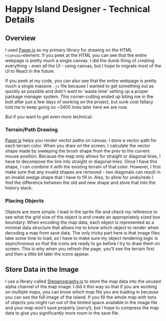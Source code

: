 # Happy Island Designer - Technical Details

## Overview

I used [Paper.js](http://paperjs.org/) as my primary library for drawing on the HTML `<canvas>`element. If you peek at the HTML you can see that the entire webpage is pretty much a single canvas. I did the dumb thing of creating everything - even all the UI - using canvas, but I hope to migrate most of the UI to React in the future.

If you peek at my code, you can also see that the entire webpage is pretty much a single massive `.js` file because I wanted to get something out as quickly as possible and didn't want to 'waste time' setting up a proper package manager system. This corner-cutting ended up biting me in the butt after just a few days of working on the project, but sunk cost fallacy told me to keep going so ~3400 lines later here we are now.

But if you want to get even more technical:

### Terrain/Path Drawing

[Paper.js](http://paperjs.org/) helps you render vector paths on canvas. I store a vector path for each terrain color. When you draw on the screen, I calculate the vector shape made by sweeping the brush shape from the prev to the current mouse position. Because the map only allows for straight or diagonal lines, I have to decompose the line into straight or diagonal lines. Once I have this shape, I can combine it with the existing terrain of that color. However, I first make sure that any invalid shapes are removed - two diagonals can result in an invalid wedge shape that I have to fill in. Also, to allow for undo/redo I find the difference between the old and new shape and store that into the history stack.

### Placing Objects

Objects are more simple. I load in the sprite file and check my reference to see what the grid size of the object is and create an appropriately sized box boundary. When encoding the map data, each object is represented as a minimal data structure that allows me to know which object to render when decoding a map from save data. The only tricky part here is that image files take some time to load, so I have to make sure my object rendering logic is asynchronous so that the icons are ready to go before I try to draw them on screen. This is why when you refresh the page, you'll see the terrain first and then a little bit later the icons appear.

## Store Data in the Image

I use a library called [Steganography.js](https://www.peter-eigenschink.at/projects/steganographyjs/) to store the map data into the unused alpha channel of the map image. I did it this way so that if you are working on multiple maps, you can know which map file you are loading in because you can see the full image of the island. If you fill the whole map with tons of objects you might run out of the limited space available in the image file and your map won't save properly (sorry!), but I hope to compress the map data to give you significantly more room in the save file.
